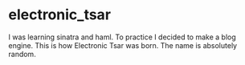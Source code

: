 # electronic_tsar
I was learning sinatra and haml. To practice I decided to make a blog engine. This is how Electronic Tsar was born. The name is absolutely random.
